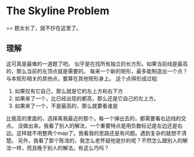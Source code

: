 # The Skyline Problem
==
题太长了，就不抄在这里了。

## 理解
这可真是最难的一道题了吧。
似乎是在找所有独立的长方形。如果当前线是最高的，那么当前的左顶点就是需要的。
每来一个新的矩形，最多能制造出一个点？与本矩形相关的其他点，要算在其他矩形身上。
这个点得形成过程:
 1. 如果仅有它自己，那么就是它的左上方和右下方
 2. 如果来了一个，比已经出现的都高，那么还是它自己的左上方。
 3. 如果来了一个，不是最高的，那么就要看谁是

 比我高的里面的，选择离我最近的那个。每一个弹出去的，都需要看右边线的交点。
没做出来。我看了别人的解法，一个重要特点是用负数标记是左边还是右边。这样就不用整两个map了。我看我的思路还是有问题。遇到复杂的就想不清楚。
另外，我看了那个陈浩的，我怎么老怀疑他是抄的呢？不然怎么跟别人的解法一样，而且晚于别人的解法。有这么巧吗？
